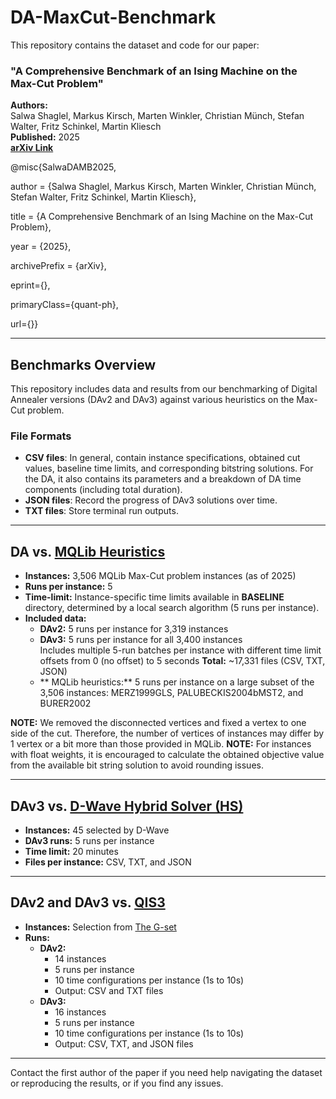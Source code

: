# DA-MaxCut-Benchmark

This repository contains the dataset and code for our paper:

### **"A Comprehensive Benchmark of an Ising Machine on the Max-Cut Problem"**

**Authors:**  
Salwa Shaglel, Markus Kirsch, Marten Winkler, Christian Münch, Stefan Walter, Fritz Schinkel, Martin Kliesch  
**Published:** 2025  
**[arXiv Link](https://arxiv.org/6660338/)**

@misc{SalwaDAMB2025,

author    = {Salwa Shaglel, Markus Kirsch, Marten Winkler, Christian Münch, Stefan Walter, Fritz Schinkel, Martin Kliesch},

title     = {A Comprehensive Benchmark of an Ising Machine on the Max-Cut Problem},

year      = {2025},

archivePrefix = {arXiv},

eprint={},

primaryClass={quant-ph},

url={}}

---

## Benchmarks Overview

This repository includes data and results from our benchmarking of Digital Annealer versions (DAv2 and DAv3) against various heuristics on the Max-Cut problem.

### File Formats

- **CSV files**: In general, contain instance specifications, obtained cut values, baseline time limits, and corresponding bitstring solutions. For the DA, it also contains its parameters and a breakdown of DA time components (including total duration).
- **JSON files**: Record the progress of DAv3 solutions over time.
- **TXT files**: Store terminal run outputs.

---

##  DA vs. [MQLib Heuristics](https://github.com/MQLib/MQLib)

- **Instances:** 3,506 MQLib Max-Cut problem instances (as of 2025)
- **Runs per instance:** 5
- **Time-limit:** Instance-specific time limits available in **BASELINE** directory, determined by a local search algorithm (5 runs per instance).
- **Included data:**
  - **DAv2:** 5 runs per instance for 3,319 instances
  - **DAv3:** 5 runs per instance for all 3,400 instances  
    Includes multiple 5-run batches per instance with different time limit offsets from 0 (no offset) to 5 seconds
    **Total:** ~17,331 files (CSV, TXT, JSON)
  - ** MQLib heuristics:** 5 runs per instance on a large subset of the 3,506 instances: MERZ1999GLS, PALUBECKIS2004bMST2, and BURER2002
 


**NOTE:** We removed the disconnected vertices and fixed a vertex to one side of the cut. Therefore, the number of vertices of instances may differ by 1 vertex or a bit more than those provided in MQLib.
**NOTE:** For instances with float weights, it is encouraged to calculate the obtained objective value from the available bit string solution to avoid rounding issues.

---

## DAv3 vs. [D-Wave Hybrid Solver (HS) ](https://www.dwavequantum.com/resources/white-paper/d-wave-hybrid-solver-service-an-overview/)

- **Instances:** 45 selected by D-Wave
- **DAv3 runs:** 5 runs per instance
- **Time limit:** 20 minutes
- **Files per instance:** CSV, TXT, and JSON

---

## DAv2 and DAv3 vs. [QIS3](https://arxiv.org/abs/2506.04596)

- **Instances:** Selection from [The G-set](https://web.stanford.edu/~yyye/yyye/Gset/)
- **Runs:**
  - **DAv2:**  
    - 14 instances  
    - 5 runs per instance  
    - 10 time configurations per instance (1s to 10s)  
    - Output: CSV and TXT files
  - **DAv3:**  
    - 16 instances  
    - 5 runs per instance  
    - 10 time configurations per instance (1s to 10s)  
    - Output: CSV, TXT, and JSON files

---

Contact the first author of the paper if you need help navigating the dataset or reproducing the results, or if you find any issues.


